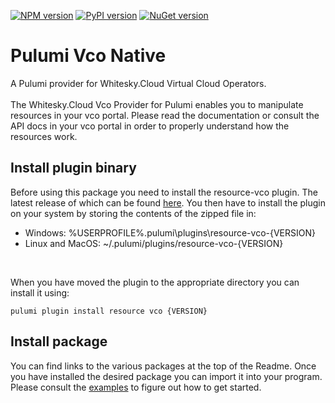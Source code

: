 [![NPM version](https://badge.fury.io/js/@fabianv-cloud%2Fvco.svg)](https://www.npmjs.com/package/@fabianv-cloud/vco)
[![PyPI version](https://badge.fury.io/py/pulumi-vco.svg)](https://badge.fury.io/py/pulumi-vco)
[![NuGet version](https://badge.fury.io/nu/Pulumi.Vco.svg)](https://badge.fury.io/nu/Pulumi.Vco)
# Pulumi Vco Native

A Pulumi provider for Whitesky.Cloud Virtual Cloud Operators.
<br><br>
The Whitesky.Cloud Vco Provider for Pulumi enables you to manipulate resources in your vco portal.
Please read the documentation or consult the API docs in your vco portal in order to properly understand how the resources work.

## Install plugin binary

Before using this package you need to install the resource-vco plugin. The latest release of which can be found [here](https://github.com/fabianv-cloud/pulumi-vco-native).
You then have to install the plugin on your system by storing the contents of the zipped file in: <br>
* Windows: %USERPROFILE%\.pulumi\plugins\resource-vco-{VERSION}
* Linux and MacOS: ~/.pulumi/plugins/resource-vco-{VERSION}
<br>

When you have moved the plugin to the appropriate directory you can install it using: 
```commandline
pulumi plugin install resource vco {VERSION}
```

## Install package
You can find links to the various packages at the top of the Readme. Once you have installed the desired package
you can import it into your program. Please consult the [examples](https://github.com/fabianv-cloud/pulumi-vco-native/tree/main/examples)
to figure out how to get started.
